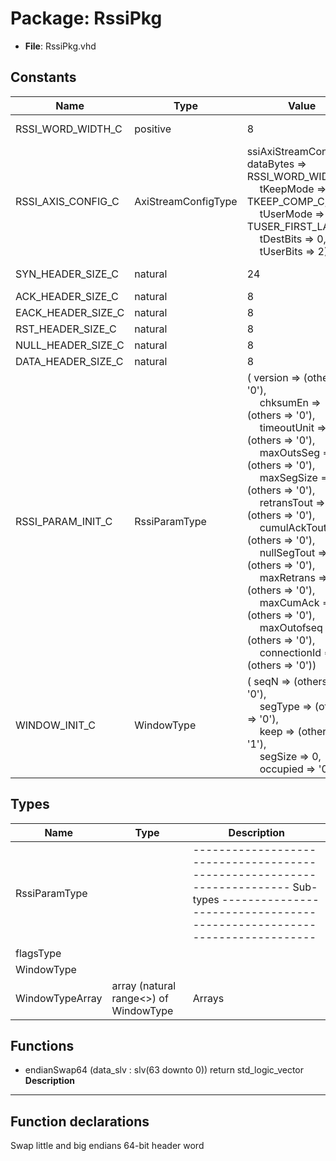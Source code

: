 # Package: RssiPkg

- **File**: RssiPkg.vhd
## Constants

| Name               | Type                | Value                                                                                                                                                                                                                                                                                                                                                                                                                                                                                                                                                                                                                                                                                                                                                                                                                                                                                              | Description          |
| ------------------ | ------------------- | -------------------------------------------------------------------------------------------------------------------------------------------------------------------------------------------------------------------------------------------------------------------------------------------------------------------------------------------------------------------------------------------------------------------------------------------------------------------------------------------------------------------------------------------------------------------------------------------------------------------------------------------------------------------------------------------------------------------------------------------------------------------------------------------------------------------------------------------------------------------------------------------------- | -------------------- |
| RSSI_WORD_WIDTH_C  | positive            |  8                                                                                                                                                                                                                                                                                                                                                                                                                                                                                                                                                                                                                                                                                                                                                                                                                                                                                                 |  64 bit word (FIXED) |
| RSSI_AXIS_CONFIG_C | AxiStreamConfigType |        ssiAxiStreamConfig(          dataBytes => RSSI_WORD_WIDTH_C,<br><span style="padding-left:20px">          tKeepMode => TKEEP_COMP_C,<br><span style="padding-left:20px">          tUserMode => TUSER_FIRST_LAST_C,<br><span style="padding-left:20px">          tDestBits => 0,<br><span style="padding-left:20px">          tUserBits => 2)                                                                                                                                                                                                                                                                                                                                                                                                                                                                                                                                                |                      |
| SYN_HEADER_SIZE_C  | natural             |  24                                                                                                                                                                                                                                                                                                                                                                                                                                                                                                                                                                                                                                                                                                                                                                                                                                                                                                |  Header sizes        |
| ACK_HEADER_SIZE_C  | natural             |  8                                                                                                                                                                                                                                                                                                                                                                                                                                                                                                                                                                                                                                                                                                                                                                                                                                                                                                 |                      |
| EACK_HEADER_SIZE_C | natural             |  8                                                                                                                                                                                                                                                                                                                                                                                                                                                                                                                                                                                                                                                                                                                                                                                                                                                                                                 |                      |
| RST_HEADER_SIZE_C  | natural             |  8                                                                                                                                                                                                                                                                                                                                                                                                                                                                                                                                                                                                                                                                                                                                                                                                                                                                                                 |                      |
| NULL_HEADER_SIZE_C | natural             |  8                                                                                                                                                                                                                                                                                                                                                                                                                                                                                                                                                                                                                                                                                                                                                                                                                                                                                                 |                      |
| DATA_HEADER_SIZE_C | natural             |  8                                                                                                                                                                                                                                                                                                                                                                                                                                                                                                                                                                                                                                                                                                                                                                                                                                                                                                 |                      |
| RSSI_PARAM_INIT_C  | RssiParamType       |  (       version      => (others => '0'),<br><span style="padding-left:20px">       chksumEn     => (others => '0'),<br><span style="padding-left:20px">       timeoutUnit  => (others => '0'),<br><span style="padding-left:20px">       maxOutsSeg   => (others => '0'),<br><span style="padding-left:20px">       maxSegSize   => (others => '0'),<br><span style="padding-left:20px">       retransTout  => (others => '0'),<br><span style="padding-left:20px">       cumulAckTout => (others => '0'),<br><span style="padding-left:20px">       nullSegTout  => (others => '0'),<br><span style="padding-left:20px">       maxRetrans   => (others => '0'),<br><span style="padding-left:20px">       maxCumAck    => (others => '0'),<br><span style="padding-left:20px">       maxOutofseq  => (others => '0'),<br><span style="padding-left:20px">       connectionId => (others => '0')) |                      |
| WINDOW_INIT_C      | WindowType          |  (       seqN     => (others => '0'),<br><span style="padding-left:20px">       segType  => (others => '0'),<br><span style="padding-left:20px">       keep     => (others => '1'),<br><span style="padding-left:20px">       segSize  => 0,<br><span style="padding-left:20px">       occupied => '0')                                                                                                                                                                                                                                                                                                                                                                                                                                                                                                                                                                                            |                      |
## Types

| Name            | Type                                   | Description                                                                                                                                                   |
| --------------- | -------------------------------------- | ------------------------------------------------------------------------------------------------------------------------------------------------------------- |
| RssiParamType   |                                        | ------------------------------------------------------------------------  Sub-types ------------------------------------------------------------------------  |
| flagsType       |                                        |                                                                                                                                                               |
| WindowType      |                                        |                                                                                                                                                               |
| WindowTypeArray | array (natural range<>) of WindowType  |  Arrays                                                                                                                                                       |
## Functions
- endianSwap64 <font id="function_arguments">(data_slv : slv(63 downto 0)) </font> <font id="function_return">return std_logic_vector </font>
</br>**Description**
------------------------------------------------------------------------
 Function declarations
------------------------------------------------------------------------
 Swap little and big endians
 64-bit header word

